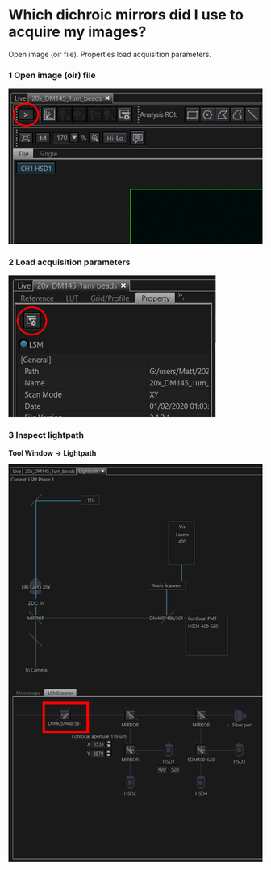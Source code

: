 # Which dichroic mirrors did I use to acquire my images?

Open image (oir file).
Properties load acquisition parameters.



### 1 Open image (oir) file

![open side bar](img/open-side-bar.png)

### 2 Load acquisition parameters
![property tab](img/property-tab.png)

### 3 Inspect lightpath

**Tool Window -> Lightpath**

![lightpath](img/lightpath.png)
